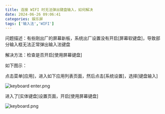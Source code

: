 ```yaml
---
title: 连接 WIFI 时无法弹出键盘输入，如何解决
date: 2024-06-26 09:06:41
categories: 娱乐屏
tags: ['输入法','WIFI']
---
```


问题描述：有些刚出厂的屏幕新板，系统出厂设置没有开启[屏幕软键盘]，导致部分输入框无法正常弹出输入法键盘

解决方法：检查是否开启[使用屏幕键盘]

如下图示：

点击菜单[应用]，进入如下应用列表页面，然后点击[系统设置]，选择[键盘输入]

![keyboard enter.png](https://img.picui.cn/free/2024/06/28/667e2f1a73a82.png)

进入了[实体键盘]设置页面，开启[使用屏幕键盘]

![keyboard.png](https://img.picui.cn/free/2024/06/28/667e2f1a73c50.png)
